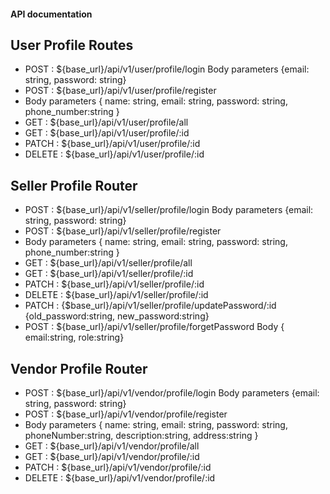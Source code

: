 #### API documentation

## User Profile Routes

- POST : ${base_url}/api/v1/user/profile/login
  Body parameters {email: string, password: string}
- POST : ${base_url}/api/v1/user/profile/register
- Body parameters
  {
  name: string,
  email: string,
  password: string,
  phone_number:string
  }
- GET : ${base_url}/api/v1/user/profile/all
- GET : ${base_url}/api/v1/user/profile/:id
- PATCH : ${base_url}/api/v1/user/profile/:id
- DELETE : ${base_url}/api/v1/user/profile/:id

## Seller Profile Router

- POST : ${base_url}/api/v1/seller/profile/login
  Body parameters {email: string, password: string}
- POST : ${base_url}/api/v1/seller/profile/register
- Body parameters
  {
  name: string,
  email: string,
  password: string,
  phone_number:string
  }
- GET : ${base_url}/api/v1/seller/profile/all
- GET : ${base_url}/api/v1/seller/profile/:id
- PATCH : ${base_url}/api/v1/seller/profile/:id
- DELETE : ${base_url}/api/v1/seller/profile/:id
- PATCH : {$base_url}/api/v1/seller/profile/updatePassword/:id
  {old_password:string, new_password:string}
- POST : ${base_url}/api/v1/seller/profile/forgetPassword
  Body { email:string, role:string}

## Vendor Profile Router

- POST : ${base_url}/api/v1/vendor/profile/login
  Body parameters {email: string, password: string}
- POST : ${base_url}/api/v1/vendor/profile/register
- Body parameters
  {
  name: string,
  email: string,
  password: string,
  phoneNumber:string,
  description:string,
  address:string
  }
- GET : ${base_url}/api/v1/vendor/profile/all
- GET : ${base_url}/api/v1/vendor/profile/:id
- PATCH : ${base_url}/api/v1/vendor/profile/:id
- DELETE : ${base_url}/api/v1/vendor/profile/:id
